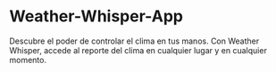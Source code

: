 # Weather-Whisper-App
Descubre el poder de controlar el clima en tus manos. Con Weather Whisper, accede al reporte del clima en cualquier lugar y en cualquier momento. 
